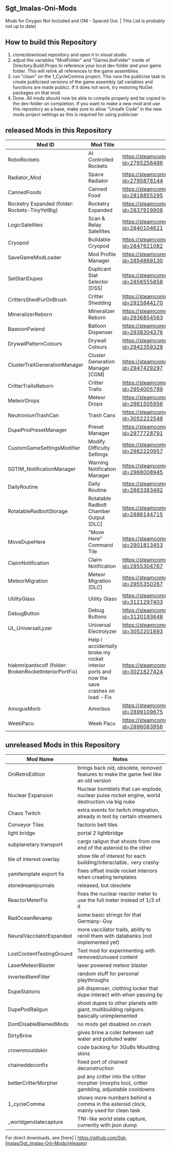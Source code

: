 ## Sgt_Imalas-Oni-Mods
Mods for Oxygen Not Included and ONI - Spaced Out.
 | This List is probably not up to date)

## How to build this Repository
1. clone/download repository and open it in visual studio
2. adjust the variables "ModFolder" and "GameLibsFolder" inside of Directory.Build.Props to reference your local dev folder and your game folder. This will relink all references to the game assemblies.
3. run "clean" on the 1_CycleComma project. This runs the publicise task to create publicised versions of the game assembly (all variables and functions are made public). If it does not work, try restoring NuGet packages on that mod.
4. Done. All mods should now be able to compile properly and be copied to the dev-folder on completion. If you want to make a new mod and use this repository as a base, make sure to allow "Unsafe Code" in the new mods project settings as this is required for using publiciser


## released Mods in this Repository
| Mod ID | Mod Title | Steam Release |
|-|-|-|
| RoboRockets |AI Controlled Rockets  | https://steamcommunity.com/sharedfiles/filedetails/?id=2765256496 | 
| Radiator_Mod |Space Radiator  | https://steamcommunity.com/sharedfiles/filedetails/?id=2795878144 | 
| CannedFoods | Canned Food  | https://steamcommunity.com/sharedfiles/filedetails/?id=2818855295 | 
| Rocketry Expanded (folder: Rockets-TinyYetBig) |Rocketry Expanded | https://steamcommunity.com/sharedfiles/filedetails/?id=2837919908 | 
| LogicSatellites |Scan & Relay Satellites | https://steamcommunity.com/sharedfiles/filedetails/?id=2840104621 | 
| Cryopod | Buildable Cryopod | https://steamcommunity.com/sharedfiles/filedetails/?id=2847621082 | 
| SaveGameModLoader|Mod Profile Manager | https://steamcommunity.com/sharedfiles/filedetails/?id=2854869130 | 
| SetStartDupes |Duplicant Stat Selector [DSS]  | https://steamcommunity.com/sharedfiles/filedetails/?id=2856555858 | 
| CrittersShedFurOnBrush|Critter Shedding  | https://steamcommunity.com/sharedfiles/filedetails/?id=2915844170 | 
| MineralizerReborn|Mineralizer Reborn  | https://steamcommunity.com/sharedfiles/filedetails/?id=2936854563 | 
| BawoonFwiend|Balloon Dispenser  | https://steamcommunity.com/sharedfiles/filedetails/?id=2938304376 | 
| DrywallPatternColours|Drywall Colours  | https://steamcommunity.com/sharedfiles/filedetails/?id=2942359329 | 
| ClusterTraitGenerationManager|Cluster Generation Manager [CGM]  | https://steamcommunity.com/sharedfiles/filedetails/?id=2947429297 | 
| CritterTraitsReborn|Critter Traits  | https://steamcommunity.com/sharedfiles/filedetails/?id=2954005789 | 
| MeteorDrops|Meteor Drops  | https://steamcommunity.com/sharedfiles/filedetails/?id=2961505956 | 
| NeutroniumTrashCan|Trash Cans  | https://steamcommunity.com/sharedfiles/filedetails/?id=3052222549 | 
| DupePrioPresetManager|Preset Manager  | https://steamcommunity.com/sharedfiles/filedetails/?id=2977728791 | 
| CustomGameSettingsModifier|Modify Difficulty Settings  | https://steamcommunity.com/sharedfiles/filedetails/?id=2962220957 | 
| SGTIM_NotificationManager|Warning Notification Manager  | https://steamcommunity.com/sharedfiles/filedetails/?id=2968008945 | 
| DailyRoutine|Daily Routine  | https://steamcommunity.com/sharedfiles/filedetails/?id=2863383492 | 
| RotatableRadboltStorage|Rotatable Radbolt Chamber Output [DLC] | https://steamcommunity.com/sharedfiles/filedetails/?id=2886144715 | 
| MoveDupeHere |"Move Here" Command Tile  | https://steamcommunity.com/sharedfiles/filedetails/?id=2901813453 | 
| ClaimNotification|Claim Notification  | https://steamcommunity.com/sharedfiles/filedetails/?id=2955304767 | 
| MeteorMigration|Meteor Migration [DLC]  | https://steamcommunity.com/sharedfiles/filedetails/?id=2955350267 | 
| UtilityGlass|Utility Glass  | https://steamcommunity.com/sharedfiles/filedetails/?id=3121297403 | 
| DebugButton|Debug Buttons  | https://steamcommunity.com/sharedfiles/filedetails/?id=3120193648 | 
| UL_UniversalLyzer|Universal Electrolyzer  | https://steamcommunity.com/sharedfiles/filedetails/?id=3052201693 | 
| hiabmripantscolf (folder: BrokenRocketInteriorPortFix)|Help I accidentally broke my rocket interior ports and now the save crashes on load - Fix  | https://steamcommunity.com/sharedfiles/filedetails/?id=3021827424 | 
| AmogusMorb|Amorbus  | https://steamcommunity.com/sharedfiles/filedetails/?id=2899109675 | 
| WeebPacu | Weeb Pacu  | https://steamcommunity.com/sharedfiles/filedetails/?id=2896083956 | 

## unreleased Mods in this Repository
| Mod Name | Notes |
|-|-|
|OniRetroEdition|brings back old, obsolete, removed features to make the game feel like an old version|
|Nuclear Expansion| Nuclear bomblets that can explode, nuclear pulse rocket engine, world destruction via big nuke|
|Chaos Twitch| extra events for twitch integration, already in test by certain streamers|
|Conveyor Tiles| factorio belt tiles|
|light bridge|portal 2 lightbridge|
|subplanetary transport | cargo railgun that shoots from one end of the asteroid to the other|
|tile of interest overlay | show tile of interest for each building/interactable.. very crashy|
|yamltemplate export fix| fixes offset inside rocket interiors when creating templates|
|storedreamjournals | released, but obsolete|
|ReactorMeterFix | fixes the nuclear reactor meter to use the full meter instead of 1/3 of it|
|RadOceanRevamp|some basic strings for that Germany-Guy|
|NeuralVaccilatorExpanded| more vaccilator traits, ability to reroll them with databanks (not implemented yet)|
|LostContentTestingGround|Test mod for experimenting with removed/unused content|
|LaserMeteorBlaster | laser powered meteor blaster|
|invertedItemFilter | random stuff for personal playthroughs|
|DupeStations|pill dispenser, clothing locker that dupe interact with when passing by|
|DupePodRailgun|shoot dupes to other planets with giant, multibuilding railguns. basically unimplemented|
|DontDisableBlamedMods| no mods get disabled on crash|
|DirtyBrine | gives brine a coler between salt water and polluted water|
|crownmouldskin | code backing for 3GuBs Moulding skins|
|chaineddeconfix|fixed port of chained deconstruction|
|betterCritterMorpher|put any critter into the critter morpher (morphs too), critter gambling, adjustable cooldowns|
|1_cycleComma| shows more numbers behind a comma in the asteroid clock, mainly used for clean task|
|_worldgenstatecapture| TNI-like world state capture, currently with json dump|



For direct downloads, see [here] | https://github.com/Sgt-Imalas/Sgt_Imalas-Oni-Mods/releases)
